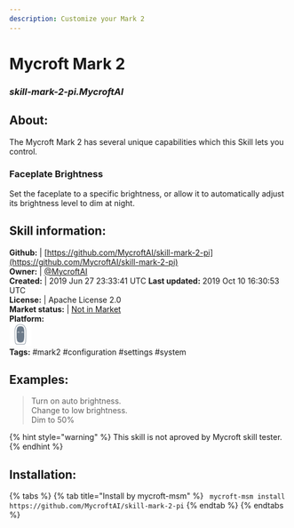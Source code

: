 ```yaml
---    
description: Customize your Mark 2  
---    
```

# Mycroft Mark 2  
### _skill-mark-2-pi.MycroftAI_  
## About:  
The Mycroft Mark 2 has several unique capabilities which this Skill lets you
control.

###  Faceplate Brightness
Set the faceplate to a specific brightness, or allow it to automatically adjust
its brightness level to dim at night.

## Skill information:  
**Github:** | [https://github.com/MycroftAI/skill-mark-2-pi](https://github.com/MycroftAI/skill-mark-2-pi)  
**Owner:** | [@MycroftAI](https://github.com/MycroftAI)  
**Created:** | 2019 Jun 27 23:33:41 UTC  **Last updated:** 2019 Oct 10 16:30:53 UTC  
**License:** | Apache License 2.0  
**Market status:** | [Not in Market](https://market.mycroft.ai/skill/)  
**Platform:**  
 ![](../.gitbook/assets/mark-2-icon.png)   
**Tags:** \#mark2 \#configuration \#settings \#system   
## Examples:  
> Turn on auto brightness.  
> Change to low brightness.  
> Dim to 50%  
  
{% hint style="warning" %}
This skill is not aproved by Mycroft skill tester.
{% endhint %}
    
## Installation:  
{% tabs %}
{% tab title="Install by mycroft-msm" %}
``` mycroft-msm install https://github.com/MycroftAI/skill-mark-2-pi```
{% endtab %}
  {% endtabs %}
  